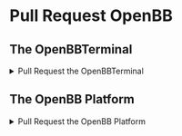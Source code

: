 # Pull Request OpenBB

## The OpenBBTerminal

<details>
<summary> Pull Request the OpenBBTerminal</summary>

### Description

- [ ] Summary of the change/ bug fix.
- [ ] Link # issue, if applicable.
- [ ] Screenshot of the feature or the bug before/after fix, if applicable.
- [ ] Relevant motivation and context.
- [ ] List any dependencies that are required for this change.

### How has this been tested?

- Please describe the tests that you ran to verify your changes.
- Provide instructions so we can reproduce.
- Please also list any relevant details for your test configuration.

- [ ] Make sure affected commands still run in terminal
- [ ] Ensure the SDK still works
- [ ] Check any related reports

### Checklist


- [ ] I have performed a self-review of my own code.
- [ ] I have commented my code, particularly in hard-to-understand areas.
- [ ] I have adhered to the GitFlow naming convention and my branch name is in the format of `feature/feature-name` or `hotfix/hotfix-name`.
- [ ] Update [our documentation](https://openbb-finance.github.io/OpenBBTerminal/) following [these guidelines](https://github.com/OpenBB-finance/OpenBBTerminal/tree/main/website).  Update any user guides that are affected by the changes.
- [ ] Update our tests following [these guidelines](https://github.com/OpenBB-finance/OpenBBTerminal/tree/main/tests).
- [ ] Make sure you are following our [CONTRIBUTING guidelines](https://github.com/OpenBB-finance/OpenBBTerminal/blob/main/CONTRIBUTING.md).
- [ ] If a feature was added make sure to add it to the corresponding [integration test script](https://github.com/OpenBB-finance/OpenBBTerminal/tree/develop/openbb_terminal/miscellaneous/integration_tests_scripts).

</details>

## The OpenBB Platform

<details>
<summary> Pull Request the OpenBB Platform</summary>

### Description

- [ ] Summary of the change/ bug fix.
- [ ] Link # issue, if applicable.
- [ ] Screenshot of the feature or the bug before/after fix, if applicable.
- [ ] Relevant motivation and context.
- [ ] List any dependencies that are required for this change.

### How has this been tested?

- Please describe the tests that you ran to verify your changes.
- Provide instructions so we can reproduce.
- Please also list any relevant details for your test configuration.

- [ ] Make sure all unit and integration tests pass
- If you changed a command or added a new one:
  - [ ] Make sure affected commands run and the output is correct
    - [ ] API
    - [ ] Python Interface
  - [ ] If applicable, add new tests for the command (see [CONTRIBUTING.md](/openbb_platform/CONTRIBUTING.md) to leverage semi-automated testing)
- If a new provider was added or a new fetcher was added to an existing provider:
  - [ ] Make sure existing tests pass
  - [ ] Make sure you can use the new provider and/or fetcher
  - [ ] If applicable, add new tests for the provider and/or fetcher (see [CONTRIBUTING.md](/openbb_platform/CONTRIBUTING.md) to leverage semi-automated testing)


### Checklist

- [ ] I have performed a self-review of my own code.
- [ ] I have commented my code, particularly in hard-to-understand areas.
- [ ] I have adhered to the GitFlow naming convention and my branch name is in the format of `feature/feature-name` or `hotfix/hotfix-name`.
- [ ] Make sure you are following our [CONTRIBUTING guidelines](https://github.com/OpenBB-finance/OpenBBTerminal/blob/main/CONTRIBUTING.md).
  - [ ] If applicable, update tests following [these guidelines](/openbb_platform/CONTRIBUTING.md#qa-your-extension).


</details>
